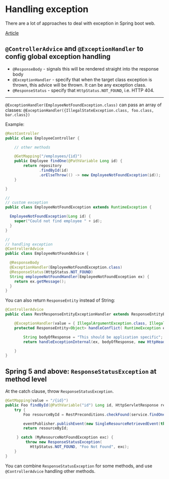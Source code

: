 # Handling exception

There are a lot of approaches to deal with exception in Spring boot web.

[Article](https://www.baeldung.com/exception-handling-for-rest-with-spring)

## `@ControllerAdvice` and `@ExceptionHandler` to config global exception handling

- `@ResponseBody` - signals this will be rendered straight into the response body
- `@ExceptionHandler` - specify that when the target class exception is thrown, this advice will be thrown. It can be any exception class.
- `@ResponseStatus` - specify that `HttpStatus.NOT_FOUND`, i.e. HTTP 404.

---

`@ExceptionHandler(EmployeeNotFoundException.class)` can pass an array of classes: `@ExceptionHandler({IllegalStateException.class, foo.class, bar.class})`

Example:
```java
@RestController
public class EmployeeController {

    // other methods

    @GetMapping("/employees/{id}")
    public Employee findOne(@PathVariable Long id) {
        return repository
               .findById(id)
               .orElseThrow(() -> new EmployeeNotFoundException(id));
    }

}

//
// custom exception
public class EmployeeNotFoundException extends RuntimeException {

  EmployeeNotFoundException(Long id) {
    super("Could not find employee " + id);
  }
}

// 
// handling exception
@ControllerAdvice
public class EmployeeNotFoundAdvice {

  @ResponseBody
  @ExceptionHandler(EmployeeNotFoundException.class)
  @ResponseStatus(HttpStatus.NOT_FOUND)
  String employeeNotFoundHandler(EmployeeNotFoundException ex) {
    return ex.getMessage();
  }
}
```

You can also return `ResponseEntity` instead of String:
```java
@ControllerAdvice
public class RestResponseEntityExceptionHandler extends ResponseEntityExceptionHandler {

    @ExceptionHandler(value = { IllegalArgumentException.class, IllegalStateException.class })
    protected ResponseEntity<Object> handleConflict( RuntimeException ex, WebRequest request) {

        String bodyOfResponse = "This should be application specific";
        return handleExceptionInternal(ex, bodyOfResponse, new HttpHeaders(), HttpStatus.CONFLICT, request);

    }
}
```

## Spring 5 and above: `ResponseStatusException` at method level

At the catch clause, throw `ResponseStatusException`. 

```java
@GetMapping(value = "/{id}")
public Foo findById(@PathVariable("id") Long id, HttpServletResponse response) {
    try {
        Foo resourceById = RestPreconditions.checkFound(service.findOne(id));

        eventPublisher.publishEvent(new SingleResourceRetrievedEvent(this, response));
        return resourceById;

     } catch (MyResourceNotFoundException exc) {
         throw new ResponseStatusException(
           HttpStatus.NOT_FOUND, "Foo Not Found", exc);
    }
}
```

You can combine `ResponseStatusException` for some methods, and use `@ControllerAdvice` handling other methods. 
